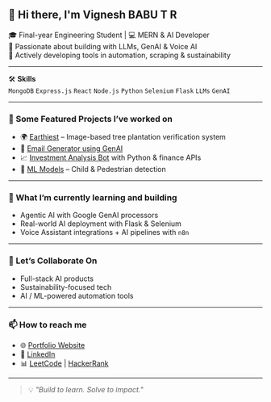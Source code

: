 ## 👋 Hi there, I'm Vignesh BABU T R

🎓 Final-year Engineering Student | 💻 MERN & AI Developer  
🧠 Passionate about building with LLMs, GenAI & Voice AI  
🌱 Actively developing tools in automation, scraping & sustainability  

---

🛠️ **Skills**  
`MongoDB` `Express.js` `React` `Node.js` `Python` `Selenium` `Flask` `LLMs` `GenAI`  

---

### 🚀 Some Featured Projects I’ve worked on
- 🌍 [Earthiest](https://github.com/VICKY-0017/Earthiest) – Image-based tree plantation verification system  
- 🤖 [Email Generator using GenAI](https://github.com/VICKY-0017/Email_generator-GenAI--main)  
- 📈 [Investment Analysis Bot](https://github.com/VICKY-0017/Invesment_Analysis_Bot) with Python & finance APIs  
- 🚸 [ML Models](https://github.com/VICKY-0017/Pedestrian_Detection_ML_Model) – Child & Pedestrian detection

---

### 🌱 What I’m currently learning and building
- Agentic AI with Google GenAI processors  
- Real-world AI deployment with Flask & Selenium  
- Voice Assistant integrations + AI pipelines with `n8n`

---

### 🤝 Let’s Collaborate On
- Full-stack AI products  
- Sustainability-focused tech  
- AI / ML-powered automation tools

---

### 📫 How to reach me
- 🌐 [Portfolio Website](https://portfolio-yj8s.onrender.com)  
- 💼 [LinkedIn](https://linkedin.com/in/vignesh-babu-t-r-880880250)  
- 📊 [LeetCode](https://leetcode.com/u/vicky_3110) | [HackerRank](https://www.hackerrank.com/profile/t_r_vignesh17)

---

> 💡 *"Build to learn. Solve to impact."*

<!--
**VICKY-0017/VICKY-0017** is a ✨ _special_ ✨ repository because its `README.md` (this file) appears on your GitHub profile.
-->
